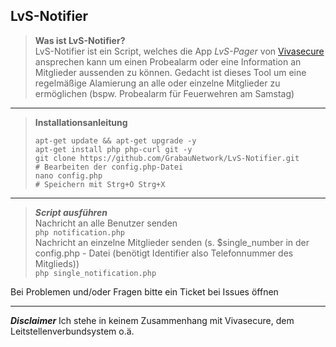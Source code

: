## LvS-Notifier
> **Was ist LvS-Notifier?**\
>LvS-Notifier ist ein Script, welches die App *LvS-Pager* von [Vivasecure](https://www.vivasecur.de/loesungen/leitstellenverbund.html) ansprechen kann um einen Probealarm oder eine Information an Mitglieder aussenden zu können.
Gedacht ist dieses Tool um eine regelmäßige Alamierung an alle oder einzelne Mitglieder zu ermöglichen (bspw. Probealarm für Feuerwehren am Samstag)

____
> **Installationsanleitung** 
>```
>apt-get update && apt-get upgrade -y
> apt-get install php php-curl git -y
> git clone https://github.com/GrabauNetwork/LvS-Notifier.git
> # Bearbeiten der config.php-Datei
> nano config.php
> # Speichern mit Strg+O Strg+X
>```
____
> ***Script ausführen***\
>Nachricht an alle Benutzer senden \
>```php notification.php``` \
>Nachricht an einzelne Mitglieder senden (s. $single_number in der config.php - Datei (benötigt Identifier also Telefonnummer des Mitglieds)) \
> ```php single_notification.php```

Bei Problemen und/oder Fragen bitte ein Ticket bei Issues öffnen
____
***Disclaimer***
Ich stehe in keinem Zusammenhang mit Vivasecure, dem Leitstellenverbundsystem o.ä.